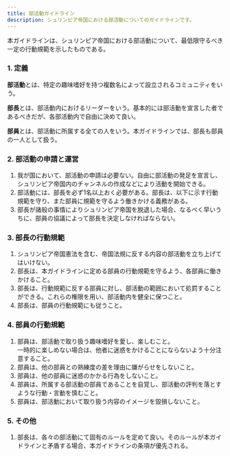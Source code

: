 ```yaml
---
title: 部活動ガイドライン
description: シュリンピア帝国における部活動についてのガイドラインです。
---
```


本ガイドラインは、シュリンピア帝国における部活動について、最低限守るべき一定の行動規範を示したものである。

### 1. 定義

**部活動**とは、特定の趣味嗜好を持つ複数名によって設立されるコミュニティをいう。

**部長**とは、部活動内におけるリーダーをいう。基本的には部活動を宣言した者であるべきだが、各部活動内で自由に決めて良い。

**部員**とは、部活動に所属する全ての人をいう。本ガイドラインでは、部長も部員の一人として扱う。

### 2. 部活動の申請と運営

1. 我が国において、部活動の申請は必要ない。自由に部活動の発足を宣言し、シュリンピア帝国内のチャンネルの作成などにより活動を開始できる。
2. 部活動には、部長を必ず1名以上おく必要がある。部長は、以下に示す行動規範を守り、また部員に規範を守るよう働きかける義務がある。
3. 部長が諸般の事情によりシュリンピア帝国を脱退した場合、なるべく早いうちに、部員の協議によって部長を決定しなければならない。

### 3. 部長の行動規範

1. シュリンピア帝国憲法を含む、帝国法規に反する内容の部活動を立ち上げてはいけない。
2. 部長は、本ガイドラインに定める部員の行動規範を守るよう、各部員に働きかけること。
3. 部長は、行動規範に反する部員に対し、部活動の範囲において処罰することができる。これらの権限を用い、部活動内を健全に保つこと。
4. 部長は、部員の行動規範にも従うこと。

### 4. 部員の行動規範

1. 部員は、部活動で取り扱う趣味嗜好を愛し、楽しむこと。<br/>一時的に楽しめない場合は、他者に迷惑をかけることにならないよう十分注意すること。    
2. 部員は、他の部員との熟練度の差を理由に嫌がらせをしないこと。
3. 部員は、他の部員に迷惑のかかる行為をしないこと。
4. 部員は、所属する部活動の部員であることを自覚し、部活動の評判を落とすような行動・言動を慎むこと。
5. 部員は、部活動において取り扱う内容のイメージを毀損しないこと。

### 5. その他

1. 部長は、各々の部活動にて固有のルールを定めて良い。そのルールが本ガイドラインと矛盾する場合、本ガイドラインの条項が優先される。